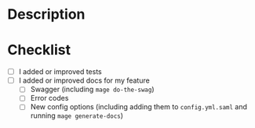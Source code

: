 # Description



# Checklist

* [ ] I added or improved tests
* [ ] I added or improved docs for my feature
  * [ ] Swagger (including `mage do-the-swag`)
  * [ ] Error codes
  * [ ] New config options (including adding them to `config.yml.saml` and running `mage generate-docs`)
